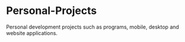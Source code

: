 # Personal-Projects
Personal development projects such as programs, mobile, desktop and website applications.
